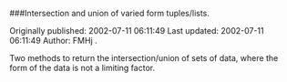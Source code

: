 ###Intersection and union of varied form tuples/lists.

Originally published: 2002-07-11 06:11:49
Last updated: 2002-07-11 06:11:49
Author: FMHj .

Two methods to return the intersection/union of sets of data, where the form of the data is not a limiting factor.